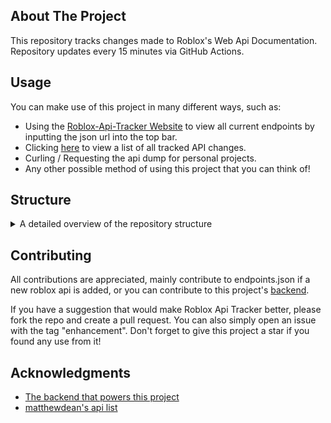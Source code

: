 <!-- ABOUT THE PROJECT -->
## About The Project

This repository tracks changes made to Roblox's Web Api Documentation. Repository updates every 15 minutes via GitHub Actions.


<!-- Usage -->
## Usage

You can make use of this project in many different ways, such as:
  - Using the [Roblox-Api-Tracker Website](https://paficent.github.io/Roblox-Api-Tracker) to view all current endpoints by inputting the json url into the top bar.
  - Clicking [here](https://github.com/Paficent/Roblox-Api-Tracker/commits/main/?author=github-actions%5Bbot%5D) to view a list of all tracked API changes.
  - Curling / Requesting the api dump for personal projects.
  - Any other possible method of using this project that you can think of!


<!-- STRUCTURE -->
## Structure
<details>
<summary>A detailed overview of the repository structure</summary>
  
- .github 📁
  - workflows 📁
    - update.yml 📜
      - `The GitHub Actions workflow that automatically updates the repository.`
- example-endpoint 📁
  - `Each folder represents documentation for one endpoint. For example if "example-endpoint" existed, it'd refer to https://example-endpoint.roblox.com/docs`
  - v1.json 📜
    - `Every endpoint has atleast 1 version, many have 2 or even 3. Each version is put into a specific json file and follow the same naming conventions (Version 1 -> "v1")`
- README.md 📕
  - `The file you're currently reading!`
- endpoints.json 📜
  - `All of the endpoints that will be scraped, if Roblox adds a new endpoint feel free to create a pull request with the new endpoint.`
  - `Note: Endpoints need to use OpenApi as a documentation format, or the dumper will not work`

</details>


<!-- CONTRIBUTING -->
## Contributing

All contributions are appreciated, mainly contribute to endpoints.json if a new roblox api is added, or you can contribute to this project's [backend](https://github.com/Paficent/Roblox-Api-Tracker-Backend).

If you have a suggestion that would make Roblox Api Tracker better, please fork the repo and create a pull request. You can also simply open an issue with the tag "enhancement".
Don't forget to give this project a star if you found any use from it!


<!-- ACKNOWLEDGMENTS -->
## Acknowledgments

* [The backend that powers this project](https://github.com/Paficent/Roblox-Api-Tracker-Backend)
* [matthewdean's api list](https://github.com/matthewdean/roblox-web-apis)
